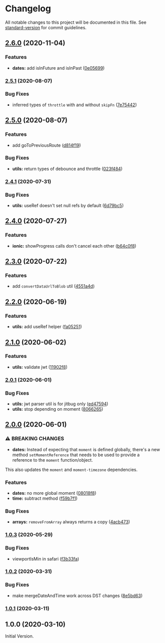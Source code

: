 # Changelog

All notable changes to this project will be documented in this file. See [standard-version](https://github.com/conventional-changelog/standard-version) for commit guidelines.

## [2.6.0](https://github.com/jitbug/helpers/compare/v2.5.1...v2.6.0) (2020-11-04)


### Features

* **dates:** add isInFuture and isInPast ([0e05699](https://github.com/jitbug/helpers/commit/0e056996c500fd31bdc231387f8c710c85d5c63b))

### [2.5.1](https://github.com/jitbug/helpers/compare/v2.5.0...v2.5.1) (2020-08-07)


### Bug Fixes

* inferred types of `throttle` with and without `skipFn` ([7e75442](https://github.com/jitbug/helpers/commit/7e754426f14703e02a20e35043478e0afff88fd0))

## [2.5.0](https://github.com/jitbug/helpers/compare/v2.4.1...v2.5.0) (2020-08-07)


### Features

* add goToPreviousRoute ([d814f19](https://github.com/jitbug/helpers/commit/d814f194d42873cb977fafbcd7c6100eb91b1397))


### Bug Fixes

* **utils:** return types of debounce and throttle ([023f484](https://github.com/jitbug/helpers/commit/023f484edc935930cf0390c349640cad38865624))

### [2.4.1](https://github.com/jitbug/helpers/compare/v2.4.0...v2.4.1) (2020-07-31)


### Bug Fixes

* **utils:** useRef doesn't set null refs by default ([6d79bc5](https://github.com/jitbug/helpers/commit/6d79bc50425269e4df6e5436bc19cb923079bbf2))

## [2.4.0](https://github.com/jitbug/helpers/compare/v2.3.0...v2.4.0) (2020-07-27)


### Features

* **ionic:** showProgress calls don't cancel each other ([b64c0f8](https://github.com/jitbug/helpers/commit/b64c0f8f8757c69f072383bd5f1a6b2fc6fd905b))

## [2.3.0](https://github.com/jitbug/helpers/compare/v2.2.0...v2.3.0) (2020-07-22)


### Features

* add `convertDataUrlToBlob` util ([4551a4d](https://github.com/jitbug/helpers/commit/4551a4dbd60dfe52662ab949ffba31c5421c1c59))

## [2.2.0](https://github.com/jitbug/helpers/compare/v2.1.0...v2.2.0) (2020-06-19)


### Features

* **utils:** add useRef helper ([fa05251](https://github.com/jitbug/helpers/commit/fa052513080f10c5400891f81d2d06b17a0954e4))

## [2.1.0](https://github.com/jitbug/helpers/compare/v2.0.1...v2.1.0) (2020-06-02)


### Features

* **utils:** validate jwt ([11902f8](https://github.com/jitbug/helpers/commit/11902f854e43bea4c5f2bf2d1aa0969a2d106928))

### [2.0.1](https://github.com/jitbug/helpers/compare/v2.0.0...v2.0.1) (2020-06-01)


### Bug Fixes

* **utils:** jwt parser util is for jitbug only ([ed47594](https://github.com/jitbug/helpers/commit/ed47594f0f5cd3cd717c228a333ff109db7158bd))
* **utils:** stop depending on moment ([8066265](https://github.com/jitbug/helpers/commit/80662651795a8480ac2ea4a70c02168236ba5696))

## [2.0.0](https://github.com/jitbug/helpers/compare/v1.0.3...v2.0.0) (2020-06-01)


### ⚠ BREAKING CHANGES

* **dates:** Instead of expecting that `moment` is defined globally, there's a new method `setMomentReference` that needs to be used to provide a reference to the `moment` function/object.

This also updates the `moment` and `moment-timezone` dependencies.

### Features

* **dates:** no more global moment ([08018f8](https://github.com/jitbug/helpers/commit/08018f897a03cf2782803e77e84f95e49ab66757))
* **time:** subtract method ([f59b7f1](https://github.com/jitbug/helpers/commit/f59b7f1b761c68515dd5dd9f8cdfee3fc43d9998))


### Bug Fixes

* **arrays:** `removeFromArray` always returns a copy ([4acb473](https://github.com/jitbug/helpers/commit/4acb47352a93e5cdd7f7d265c2571add9c6fdf77))

### [1.0.3](https://github.com/jitbug/helpers/compare/v1.0.2...v1.0.3) (2020-05-29)


### Bug Fixes

* viewportIsMin in safari ([f3b33fa](https://github.com/jitbug/helpers/commit/f3b33faa728645caa1d547e1f0ca49d19ecbf4f0))

### [1.0.2](https://github.com/jitbug/helpers/compare/v1.0.1...v1.0.2) (2020-03-31)


### Bug Fixes

* make mergeDateAndTime work across DST changes ([8e5bd63](https://github.com/jitbug/helpers/commit/8e5bd6328fd2abf679f4cb585f2fbcca9431e539))

### [1.0.1](https://github.com/jitbug/helpers/compare/v1.0.0...v1.0.1) (2020-03-11)

## 1.0.0 (2020-03-10)

Initial Version.
